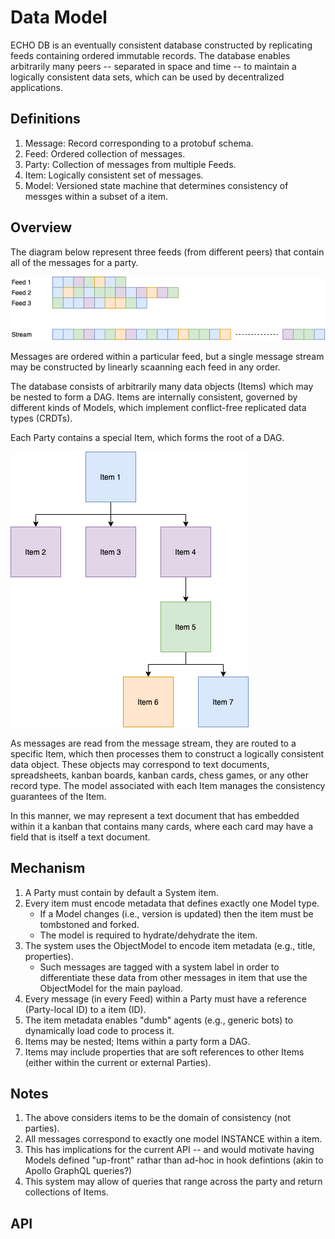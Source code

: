 # Data Model

ECHO DB is an eventually consistent database constructed by replicating feeds containing ordered
immutable records. The database enables arbitrarily many peers -- separated in space and time -- to
maintain a logically consistent data sets, which can be used by decentralized applications.


## Definitions

1. Message: Record corresponding to a protobuf schema.
1. Feed: Ordered collection of messages.
1. Party: Collection of messages from multiple Feeds.
1. Item: Logically consistent set of messages.
1. Model: Versioned state machine that determines consistency of messges within a subset of a item.


## Overview

The diagram below represent three feeds (from different peers) that contain all of the messages for a party.

![ECHO DB](./diagrams/echo-feeds.png)

Messages are ordered within a particular feed, but a single message stream may be constructed by linearly
scaanning each feed in any order.

The database consists of arbitrarily many data objects (Items) which may be nested to form a DAG.
Items are internally consistent, governed by different kinds of Models, which implement conflict-free
replicated data types (CRDTs).

Each Party contains a special Item, which forms the root of a DAG.

![ECHO DB](./diagrams/echo-item-dag.png)

As messages are read from the message stream, they are routed to a specific Item, which then processes them
to construct a logically consistent data object. These objects may correspond to text documents, spreadsheets,
kanban boards, kanban cards, chess games, or any other record type. The model associated with each Item
manages the consistency guarantees of the Item.

In this manner, we may represent a text document that has embedded within it a kanban that contains many
cards, where each card may have a field that is itself a text document.


## Mechanism

1. A Party must contain by default a System item.
1. Every item must encode metadata that defines exactly one Model type.
    - If a Model changes (i.e., version is updated) then the item must be tombstoned and forked.
    - The model is required to hydrate/dehydrate the item.
1. The system uses the ObjectModel to encode item metadata (e.g., title, properties).
    - Such messages are tagged with a system label in order to differentiate these data from other messages in
      item that use the ObjectModel for the main payload.
1. Every message (in every Feed) within a Party must have a reference (Party-local ID) to a item (ID).
1. The item metadata enables "dumb" agents (e.g., generic bots) to dynamically load code to process it.
1. Items may be nested; Items within a party form a DAG.
1. Items may include properties that are soft references to other Items (either within the current or external Parties).


## Notes

1. The above considers items to be the domain of consistency (not parties).
1. All messages correspond to exactly one model INSTANCE within a item.
1. This has implications for the current API -- and would motivate having Models defined "up-front"
   rathar than ad-hoc in hook defintions (akin to Apollo GraphQL queries?)
1. This system may allow of queries that range across the party and return collections of Items.


## API


